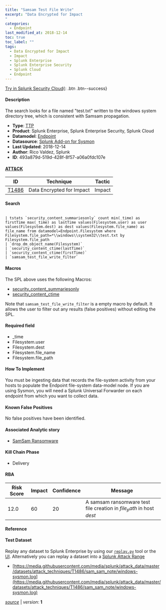 ```yaml
---
title: "Samsam Test File Write"
excerpt: "Data Encrypted for Impact
"
categories:
  - Endpoint
last_modified_at: 2018-12-14
toc: true
toc_label: ""
tags:
  - Data Encrypted for Impact
  - Impact
  - Splunk Enterprise
  - Splunk Enterprise Security
  - Splunk Cloud
  - Endpoint
---
```




[Try in Splunk Security Cloud](https://www.splunk.com/en_splunk_app_enrichmentus/cyber-security.html){: .btn .btn--success}

#### Description

The search looks for a file named "test.txt" written to the windows system directory tree, which is consistent with Samsam propagation.

- **Type**: [TTP](https://github.com/splunk/security_content/wiki/object-Analytic-Types)
- **Product**: Splunk Enterprise, Splunk Enterprise Security, Splunk Cloud
- **Datamodel**: [Endpoint](https://docs.splunk.com/Documentation/CIM/latest/User/Endpoint)
- **Datasource**: [Splunk Add-on for Sysmon](https://splunkbase.splunk.com/app/5709)
- **Last Updated**: 2018-12-14
- **Author**: Rico Valdez, Splunk
- **ID**: 493a879d-519d-428f-8f57-a06a0fdc107e


#### [ATT&CK](https://attack.mitre.org/)

| ID             | Technique        |  Tactic             |
| -------------- | ---------------- |-------------------- |
| [T1486](https://attack.mitre.org/techniques/T1486/) | Data Encrypted for Impact | Impact |

#### Search

```

| tstats `security_content_summariesonly` count min(_time) as firstTime max(_time) as lastTime values(Filesystem.user) as user values(Filesystem.dest) as dest values(Filesystem.file_name) as file_name from datamodel=Endpoint.Filesystem where Filesystem.file_path=*\\windows\\system32\\test.txt by Filesystem.file_path 
| `drop_dm_object_name(Filesystem)` 
| `security_content_ctime(lastTime)` 
| `security_content_ctime(firstTime)` 
| `samsam_test_file_write_filter`
```

#### Macros
The SPL above uses the following Macros:
* [security_content_summariesonly](https://github.com/splunk/security_content/blob/develop/macros/security_content_summariesonly.yml)
* [security_content_ctime](https://github.com/splunk/security_content/blob/develop/macros/security_content_ctime.yml)

Note that `samsam_test_file_write_filter` is a empty macro by default. It allows the user to filter out any results (false positives) without editing the SPL.

#### Required field
* _time
* Filesystem.user
* Filesystem.dest
* Filesystem.file_name
* Filesystem.file_path


#### How To Implement
You must be ingesting data that records the file-system activity from your hosts to populate the Endpoint file-system data-model node. If you are using Sysmon, you will need a Splunk Universal Forwarder on each endpoint from which you want to collect data.

#### Known False Positives
No false positives have been identified.

#### Associated Analytic story
* [SamSam Ransomware](/stories/samsam_ransomware)


#### Kill Chain Phase
* Delivery



#### RBA

| Risk Score  | Impact      | Confidence   | Message      |
| ----------- | ----------- |--------------|--------------|
| 12.0 | 60 | 20 | A samsam ransomware test file creation in $file_path$ in host $dest$ |




#### Reference


#### Test Dataset
Replay any dataset to Splunk Enterprise by using our [`replay.py`](https://github.com/splunk/attack_data#using-replaypy) tool or the [UI](https://github.com/splunk/attack_data#using-ui).
Alternatively you can replay a dataset into a [Splunk Attack Range](https://github.com/splunk/attack_range#replay-dumps-into-attack-range-splunk-server)


* [https://media.githubusercontent.com/media/splunk/attack_data/master/datasets/attack_techniques/T1486/sam_sam_note/windows-sysmon.log](https://media.githubusercontent.com/media/splunk/attack_data/master/datasets/attack_techniques/T1486/sam_sam_note/windows-sysmon.log)



[*source*](https://github.com/splunk/security_content/tree/develop/detections/endpoint/samsam_test_file_write.yml) \| *version*: **1**